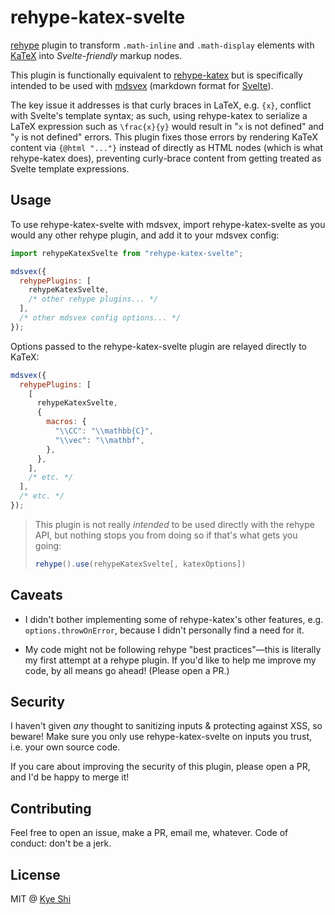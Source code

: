 # rehype-katex-svelte

[rehype][rehype] plugin to transform `.math-inline` and `.math-display`
elements with [KaTeX][katex] into _Svelte-friendly_ markup nodes.

This plugin is functionally equivalent to [rehype-katex][rehype-katex] but is
specifically intended to be used with [mdsvex][mdsvex] (markdown format for
[Svelte][svelte]).

The key issue it addresses is that curly braces in LaTeX, e.g. `{x}`, conflict
with Svelte's template syntax; as such, using rehype-katex to serialize a LaTeX
expression such as `\frac{x}{y}` would result in "`x` is not defined" and "`y`
is not defined" errors. This plugin fixes those errors by rendering KaTeX
content via `{@html "..."}` instead of directly as HTML nodes (which is what
rehype-katex does), preventing curly-brace content from getting treated as
Svelte template expressions.

[katex]: https://katex.org
[rehype]: https://github.com/rehypejs/rehype
[rehype-katex]: https://github.com/remarkjs/remark-math/tree/HEAD/packages/rehype-katex
[mdsvex]: https://mdsvex.com
[svelte]: https://svelte.dev

## Usage

To use rehype-katex-svelte with mdsvex, import rehype-katex-svelte as you would
any other rehype plugin, and add it to your mdsvex config:

```js
import rehypeKatexSvelte from "rehype-katex-svelte";

mdsvex({
  rehypePlugins: [
    rehypeKatexSvelte,
    /* other rehype plugins... */
  ],
  /* other mdsvex config options... */
});
```

Options passed to the rehype-katex-svelte plugin are relayed directly to KaTeX:

```js
mdsvex({
  rehypePlugins: [
    [
      rehypeKatexSvelte,
      {
        macros: {
          "\\CC": "\\mathbb{C}",
          "\\vec": "\\mathbf",
        },
      },
    ],
    /* etc. */
  ],
  /* etc. */
});
```

> This plugin is not really _intended_ to be used directly with the rehype API,
> but nothing stops you from doing so if that's what gets you going:
>
> ```js
> rehype().use(rehypeKatexSvelte[, katexOptions])
> ```

## Caveats

- I didn't bother implementing some of rehype-katex's other features, e.g.
  `options.throwOnError`, because I didn't personally find a need for it.

- My code might not be following rehype "best practices"—this is literally my
  first attempt at a rehype plugin. If you'd like to help me improve my code,
  by all means go ahead! (Please open a PR.)

## Security

I haven't given _any_ thought to sanitizing inputs & protecting against XSS, so
beware! Make sure you only use rehype-katex-svelte on inputs you trust, i.e.
your own source code.

If you care about improving the security of this plugin, please open a PR, and
I'd be happy to merge it!

## Contributing

Feel free to open an issue, make a PR, email me, whatever. Code of conduct:
don't be a jerk.

## License

MIT @ [Kye Shi](https://github.com/kwshi)
